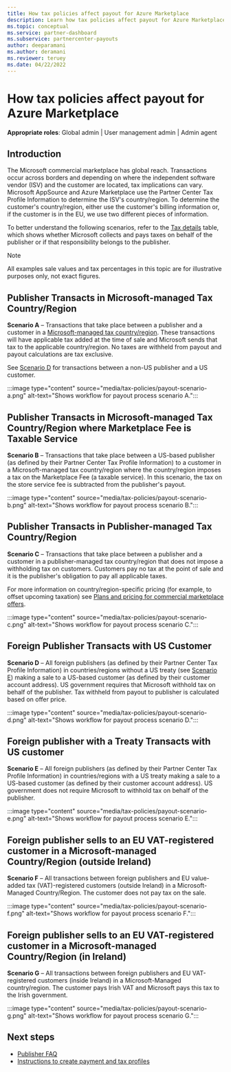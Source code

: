 ```yaml
---
title: How tax policies affect payout for Azure Marketplace
description: Learn how tax policies affect payout for Azure Marketplace.
ms.topic: conceptual
ms.service: partner-dashboard
ms.subservice: partnercenter-payouts
author: deeparamani
ms.author: deramani
ms.reviewer: teruey
ms.date: 04/22/2022
---
```


# How tax policies affect payout for Azure Marketplace

**Appropriate roles**: Global admin | User management admin | Admin agent

## Introduction

The Microsoft commercial marketplace has global reach. Transactions occur across borders and depending on where the independent software vendor (ISV) and the customer are located, tax implications can vary. Microsoft AppSource and Azure Marketplace use the Partner Center Tax Profile Information to determine the ISV's country/region. To determine the customer's country/region, either use the customer's billing information or, if the customer is in the EU, we use two different pieces of information.

To better understand the following scenarios, refer to the [Tax details](tax-details-marketplace.md) table, which shows whether Microsoft collects and pays taxes on behalf of the publisher or if that responsibility belongs to the publisher.

> [!NOTE]
> All examples sale values and tax percentages in this topic are for illustrative purposes only, not exact figures.

## Publisher Transacts in Microsoft-managed Tax Country/Region

**Scenario A** – Transactions that take place between a publisher and a customer in a [Microsoft-managed tax country/region](tax-details-marketplace.md#microsoft-managed-countriesregions). These transactions will have applicable tax added at the time of sale and Microsoft sends that tax to the applicable country/region. No taxes are withheld from payout and payout calculations are tax exclusive.

See [Scenario D](#foreign-publisher-transacts-with-us-customer) for transactions between a non-US publisher and a US customer.

:::image type="content" source="media/tax-policies/payout-scenario-a.png" alt-text="Shows workflow for payout process scenario A.":::

## Publisher Transacts in Microsoft-managed Tax Country/Region where Marketplace Fee is Taxable Service

**Scenario B** – Transactions that take place between a US-based publisher (as defined by their Partner Center Tax Profile Information) to a customer in a Microsoft-managed tax country/region where the country/region imposes a tax on the Marketplace Fee (a taxable service). In this scenario, the tax on the store service fee is subtracted from the publisher's payout.

:::image type="content" source="media/tax-policies/payout-scenario-b.png" alt-text="Shows workflow for payout process scenario B.":::

## Publisher Transacts in Publisher-managed Tax Country/Region

**Scenario C** – Transactions that take place between a publisher and a customer in a publisher-managed tax country/region that does not impose a withholding tax on customers. Customers pay no tax at the point of sale and it is the publisher's obligation to pay all applicable taxes.

For more information on country/region-specific pricing (for example, to offset upcoming taxation) see [Plans and pricing for commercial marketplace offers](/azure/marketplace/plans-pricing#custom-prices).

:::image type="content" source="media/tax-policies/payout-scenario-c.png" alt-text="Shows workflow for payout process scenario C.":::

## Foreign Publisher Transacts with US Customer

**Scenario D** – All foreign publishers (as defined by their Partner Center Tax Profile Information) in countries/regions without a US treaty (see [Scenario E](#foreign-publisher-with-a-treaty-transacts-with-us-customer)) making a sale to a US-based customer (as defined by their customer account address). US government requires that Microsoft withhold tax on behalf of the publisher. Tax withheld from payout to publisher is calculated based on offer price.

:::image type="content" source="media/tax-policies/payout-scenario-d.png" alt-text="Shows workflow for payout process scenario D.":::

## Foreign publisher with a Treaty Transacts with US customer

**Scenario E** – All foreign publishers (as defined by their Partner Center Tax Profile Information) in countries/regions with a US treaty making a sale to a US-based customer (as defined by their customer account address). US government does not require Microsoft to withhold tax on behalf of the publisher.

:::image type="content" source="media/tax-policies/payout-scenario-e.png" alt-text="Shows workflow for payout process scenario E.":::

## Foreign publisher sells to an EU VAT-registered customer in a Microsoft-managed Country/Region (outside Ireland)

**Scenario F** – All transactions between foreign publishers and EU value-added tax (VAT)-registered customers (outside Ireland) in a Microsoft-Managed Country/Region. The customer does not pay tax on the sale.

:::image type="content" source="media/tax-policies/payout-scenario-f.png" alt-text="Shows workflow for payout process scenario F.":::

## Foreign publisher sells to an EU VAT-registered customer in a Microsoft-managed Country/Region (in Ireland)

**Scenario G** – All transactions between foreign publishers and EU VAT-registered customers (inside Ireland) in a Microsoft-Managed country/region. The customer pays Irish VAT and Microsoft pays this tax to the Irish government.

:::image type="content" source="media/tax-policies/payout-scenario-g.png" alt-text="Shows workflow for payout process scenario G.":::

## Next steps

- [Publisher FAQ](/azure/marketplace/marketplace-faq-publisher-guide)
- [Instructions to create payment and tax profiles](./set-up-your-payout-account.md?context=%2fazure%2fmarketplace%2fcontext%2fcontext#create-a-payment-profile)
